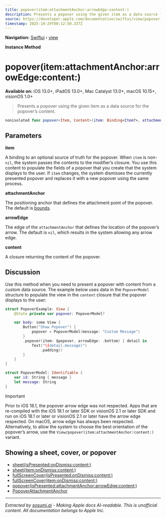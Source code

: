 ```yaml
---
title: popover(item:attachmentAnchor:arrowEdge:content:)
description: Presents a popover using the given item as a data source for the popover’s content.
source: https://developer.apple.com/documentation/swiftui/view/popover(item:attachmentanchor:arrowedge:content:)
timestamp: 2025-10-29T00:12:50.337Z
---
```


**Navigation:** [Swiftui](/documentation/swiftui) › [view](/documentation/swiftui/view)

**Instance Method**

# popover(item:attachmentAnchor:arrowEdge:content:)

**Available on:** iOS 13.0+, iPadOS 13.0+, Mac Catalyst 13.0+, macOS 10.15+, visionOS 1.0+

> Presents a popover using the given item as a data source for the popover’s content.

```swift
nonisolated func popover<Item, Content>(item: Binding<Item?>, attachmentAnchor: PopoverAttachmentAnchor = .rect(.bounds), arrowEdge: Edge? = nil, @ViewBuilder content: @escaping (Item) -> Content) -> some View where Item : Identifiable, Content : View
```

## Parameters

**item**

A binding to an optional source of truth for the popover. When `item` is non-`nil`, the system passes the contents to the modifier’s closure. You use this content to populate the fields of a popover that you create that the system displays to the user. If `item` changes, the system dismisses the currently presented popover and replaces it with a new popover using the same process.



**attachmentAnchor**

The positioning anchor that defines the attachment point of the popover. The default is [bounds](/documentation/swiftui/anchor/source/bounds).



**arrowEdge**

The edge of the `attachmentAnchor` that defines the location of the popover’s arrow. The default is `nil`, which results in the system allowing any arrow edge.



**content**

A closure returning the content of the popover.



## Discussion

Use this method when you need to present a popover with content from a custom data source. The example below uses data in the `PopoverModel` structure to populate the view in the `content` closure that the popover displays to the user:

```swift
struct PopoverExample: View {
    @State private var popover: PopoverModel?

    var body: some View {
        Button("Show Popover") {
            popover = PopoverModel(message: "Custom Message")
        }
        .popover(item: $popover, arrowEdge: .bottom) { detail in
            Text("\(detail.message)")
                .padding()
        }
    }
}

struct PopoverModel: Identifiable {
    var id: String { message }
    let message: String
}
```



> [!IMPORTANT]
> Prior to iOS 18.1, the popover arrow edge was not respected. Apps that are re-compiled with the iOS 18.1 or later SDK or visionOS 2.1 or later SDK and run on iOS 18.1 or later or visionOS 2.1 or later have the arrow edge respected. On macOS, arrow edge has always been respected. Alternatively, to allow the system to choose the best orientation of the popover’s arrow, use the `View/popover(item:attachmentAnchor:content:)` variant.

## Showing a sheet, cover, or popover

- [sheet(isPresented:onDismiss:content:)](/documentation/swiftui/view/sheet(ispresented:ondismiss:content:))
- [sheet(item:onDismiss:content:)](/documentation/swiftui/view/sheet(item:ondismiss:content:))
- [fullScreenCover(isPresented:onDismiss:content:)](/documentation/swiftui/view/fullscreencover(ispresented:ondismiss:content:))
- [fullScreenCover(item:onDismiss:content:)](/documentation/swiftui/view/fullscreencover(item:ondismiss:content:))
- [popover(isPresented:attachmentAnchor:arrowEdge:content:)](/documentation/swiftui/view/popover(ispresented:attachmentanchor:arrowedge:content:))
- [PopoverAttachmentAnchor](/documentation/swiftui/popoverattachmentanchor)

---

*Extracted by [sosumi.ai](https://sosumi.ai) - Making Apple docs AI-readable.*
*This is unofficial content. All documentation belongs to Apple Inc.*
